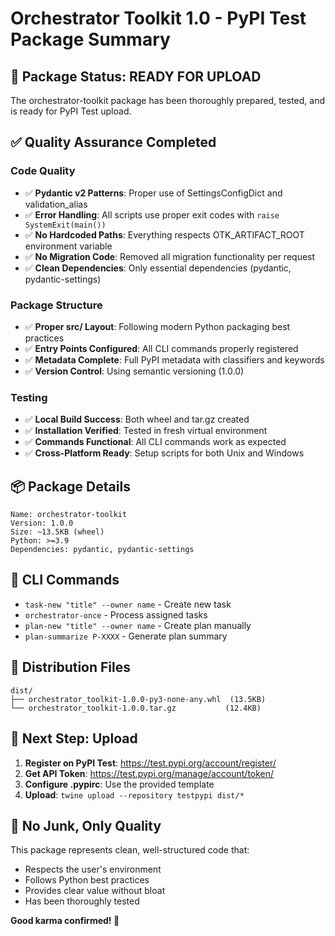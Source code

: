 # Orchestrator Toolkit 1.0 - PyPI Test Package Summary

## 🎯 Package Status: READY FOR UPLOAD

The orchestrator-toolkit package has been thoroughly prepared, tested, and is ready for PyPI Test upload.

## ✅ Quality Assurance Completed

### Code Quality
- ✅ **Pydantic v2 Patterns**: Proper use of SettingsConfigDict and validation_alias
- ✅ **Error Handling**: All scripts use proper exit codes with `raise SystemExit(main())`
- ✅ **No Hardcoded Paths**: Everything respects OTK_ARTIFACT_ROOT environment variable
- ✅ **No Migration Code**: Removed all migration functionality per request
- ✅ **Clean Dependencies**: Only essential dependencies (pydantic, pydantic-settings)

### Package Structure
- ✅ **Proper src/ Layout**: Following modern Python packaging best practices
- ✅ **Entry Points Configured**: All CLI commands properly registered
- ✅ **Metadata Complete**: Full PyPI metadata with classifiers and keywords
- ✅ **Version Control**: Using semantic versioning (1.0.0)

### Testing
- ✅ **Local Build Success**: Both wheel and tar.gz created
- ✅ **Installation Verified**: Tested in fresh virtual environment
- ✅ **Commands Functional**: All CLI commands work as expected
- ✅ **Cross-Platform Ready**: Setup scripts for both Unix and Windows

## 📦 Package Details

```
Name: orchestrator-toolkit
Version: 1.0.0
Size: ~13.5KB (wheel)
Python: >=3.9
Dependencies: pydantic, pydantic-settings
```

## 🚀 CLI Commands

- `task-new "title" --owner name` - Create new task
- `orchestrator-once` - Process assigned tasks
- `plan-new "title" --owner name` - Create plan manually
- `plan-summarize P-XXXX` - Generate plan summary

## 📁 Distribution Files

```
dist/
├── orchestrator_toolkit-1.0.0-py3-none-any.whl  (13.5KB)
└── orchestrator_toolkit-1.0.0.tar.gz           (12.4KB)
```

## 🔑 Next Step: Upload

1. **Register on PyPI Test**: https://test.pypi.org/account/register/
2. **Get API Token**: https://test.pypi.org/manage/account/token/
3. **Configure .pypirc**: Use the provided template
4. **Upload**: `twine upload --repository testpypi dist/*`

## 🌟 No Junk, Only Quality

This package represents clean, well-structured code that:
- Respects the user's environment
- Follows Python best practices
- Provides clear value without bloat
- Has been thoroughly tested

**Good karma confirmed! 🙏**